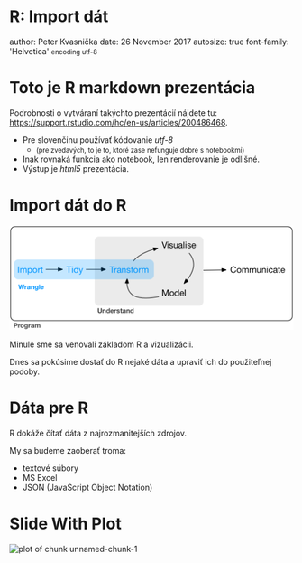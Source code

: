 R: Import dát
========================================================
author: Peter Kvasnička
date: 26 November 2017
autosize: true
font-family: 'Helvetica'
<small>encoding utf-8</small>

Toto je R markdown prezentácia
========================================================

Podrobnosti o vytváraní takýchto prezentácií nájdete tu: <https://support.rstudio.com/hc/en-us/articles/200486468>.

- Pre slovenčinu používať kódovanie *utf-8* 
  - <small>(pre zvedavých, to je to, ktoré zase nefunguje dobre s notebookmi)</small>
- Inak rovnaká funkcia ako notebook, len renderovanie je odlišné.
- Výstup je *html5* prezentácia.

Import dát do R
========================================================

![Postup analýzy dát](..\\pics\\data-science-wrangle.png)

Minule sme sa venovali základom R a vizualizácii.

Dnes sa pokúsime dostať do R nejaké dáta a upraviť ich do použiteľnej podoby.

Dáta pre R
========================================================

R dokáže čítať dáta z najrozmanitejších zdrojov.

My sa budeme zaoberať troma:
- textové súbory
- MS Excel
- JSON (JavaScript Object Notation)


Slide With Plot
========================================================

![plot of chunk unnamed-chunk-1](RTutorial_Import.Rmd-figure/unnamed-chunk-1-1.png)
